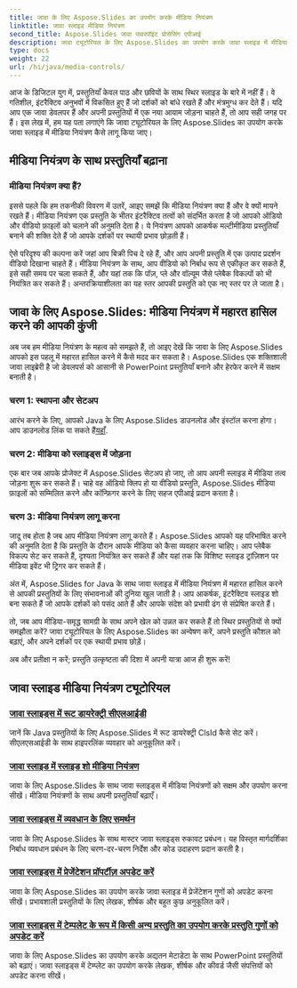 ```yaml
---
title: जावा के लिए Aspose.Slides का उपयोग करके मीडिया नियंत्रण
linktitle: जावा स्लाइड मीडिया नियंत्रण
second_title: Aspose.Slides जावा पावरपॉइंट प्रोसेसिंग एपीआई
description: जावा ट्यूटोरियल के लिए Aspose.Slides का उपयोग करके जावा स्लाइड में मीडिया नियंत्रण लागू करना सीखें। ऑडियो और वीडियो के साथ अपनी प्रस्तुतियों को सहजता से बढ़ाएं।
type: docs
weight: 22
url: /hi/java/media-controls/
---
```


आज के डिजिटल युग में, प्रस्तुतियाँ केवल पाठ और छवियों के साथ स्थिर स्लाइड के बारे में नहीं हैं। वे गतिशील, इंटरैक्टिव अनुभवों में विकसित हुए हैं जो दर्शकों को बांधे रखते हैं और मंत्रमुग्ध कर देते हैं। यदि आप एक जावा डेवलपर हैं और अपनी प्रस्तुतियों में एक नया आयाम जोड़ना चाहते हैं, तो आप सही जगह पर हैं। इस लेख में, हम यह पता लगाएंगे कि जावा ट्यूटोरियल के लिए Aspose.Slides का उपयोग करके जावा स्लाइड में मीडिया नियंत्रण कैसे लागू किया जाए।

## मीडिया नियंत्रण के साथ प्रस्तुतियाँ बढ़ाना

### मीडिया नियंत्रण क्या हैं?

इससे पहले कि हम तकनीकी विवरण में उतरें, आइए समझें कि मीडिया नियंत्रण क्या हैं और वे क्यों मायने रखते हैं। मीडिया नियंत्रण एक प्रस्तुति के भीतर इंटरैक्टिव तत्वों को संदर्भित करता है जो आपको ऑडियो और वीडियो फ़ाइलों को चलाने की अनुमति देता है। ये नियंत्रण आपको आकर्षक मल्टीमीडिया प्रस्तुतियाँ बनाने की शक्ति देते हैं जो आपके दर्शकों पर स्थायी प्रभाव छोड़ती हैं।

ऐसे परिदृश्य की कल्पना करें जहां आप बिक्री पिच दे रहे हैं, और आप अपनी प्रस्तुति में एक उत्पाद प्रदर्शन वीडियो दिखाना चाहते हैं। मीडिया नियंत्रण के साथ, आप वीडियो को निर्बाध रूप से एकीकृत कर सकते हैं, इसे सही समय पर चला सकते हैं, और यहां तक कि पॉज़, प्ले और वॉल्यूम जैसे प्लेबैक विकल्पों को भी नियंत्रित कर सकते हैं। अन्तरक्रियाशीलता का यह स्तर आपकी प्रस्तुति को एक नए स्तर पर ले जाता है।

## जावा के लिए Aspose.Slides: मीडिया नियंत्रण में महारत हासिल करने की आपकी कुंजी

अब जब हम मीडिया नियंत्रण के महत्व को समझते हैं, तो आइए देखें कि जावा के लिए Aspose.Slides आपको इस पहलू में महारत हासिल करने में कैसे मदद कर सकता है। Aspose.Slides एक शक्तिशाली जावा लाइब्रेरी है जो डेवलपर्स को आसानी से PowerPoint प्रस्तुतियाँ बनाने और हेरफेर करने में सक्षम बनाती है।

### चरण 1: स्थापना और सेटअप

 आरंभ करने के लिए, आपको Java के लिए Aspose.Slides डाउनलोड और इंस्टॉल करना होगा। आप डाउनलोड लिंक पा सकते हैं[यहाँ](https://releases.aspose.com/slides/java/).

### चरण 2: मीडिया को स्लाइड्स में जोड़ना

एक बार जब आपके प्रोजेक्ट में Aspose.Slides सेटअप हो जाए, तो आप अपनी स्लाइड में मीडिया तत्व जोड़ना शुरू कर सकते हैं। चाहे वह ऑडियो क्लिप हो या वीडियो प्रस्तुति, Aspose.Slides मीडिया फ़ाइलों को सम्मिलित करने और कॉन्फ़िगर करने के लिए सहज एपीआई प्रदान करता है।

### चरण 3: मीडिया नियंत्रण लागू करना

जादू तब होता है जब आप मीडिया नियंत्रण लागू करते हैं। Aspose.Slides आपको यह परिभाषित करने की अनुमति देता है कि प्रस्तुति के दौरान आपके मीडिया को कैसा व्यवहार करना चाहिए। आप प्लेबैक विकल्प सेट कर सकते हैं, दृश्यता नियंत्रित कर सकते हैं और यहां तक कि विशिष्ट स्लाइड ट्रांज़िशन पर मीडिया इवेंट भी ट्रिगर कर सकते हैं।

अंत में, Aspose.Slides for Java के साथ जावा स्लाइड में मीडिया नियंत्रण में महारत हासिल करने से आपकी प्रस्तुतियों के लिए संभावनाओं की दुनिया खुल जाती है। आप आकर्षक, इंटरैक्टिव स्लाइड शो बना सकते हैं जो आपके दर्शकों को पसंद आते हैं और आपके संदेश को प्रभावी ढंग से संप्रेषित करते हैं।

तो, जब आप मीडिया-समृद्ध सामग्री के साथ अपने खेल को उन्नत कर सकते हैं तो स्थिर प्रस्तुतियों से क्यों समझौता करें? जावा ट्यूटोरियल के लिए Aspose.Slides का अन्वेषण करें, अपने प्रस्तुति कौशल को बढ़ाएं, और अपने दर्शकों पर एक स्थायी प्रभाव छोड़ें।

अब और प्रतीक्षा न करें; प्रस्तुति उत्कृष्टता की दिशा में अपनी यात्रा आज ही शुरू करें!

## जावा स्लाइड मीडिया नियंत्रण ट्यूटोरियल
### [जावा स्लाइड्स में रूट डायरेक्ट्री सीएलआईडी](./root-directory-clsid-in-java-slides/)
जानें कि Java प्रस्तुतियों के लिए Aspose.Slides में रूट डायरेक्ट्री ClsId कैसे सेट करें। सीएलएसआईडी के साथ हाइपरलिंक व्यवहार को अनुकूलित करें।
### [जावा स्लाइड में स्लाइड शो मीडिया नियंत्रण](./slide-show-media-controls-in-java-slides/)
जावा के लिए Aspose.Slides के साथ जावा स्लाइड्स में मीडिया नियंत्रणों को सक्षम और उपयोग करना सीखें। मीडिया नियंत्रणों के साथ अपनी प्रस्तुतियाँ बढ़ाएँ।
### [जावा स्लाइड्स में व्यवधान के लिए समर्थन](./support-for-interrupt-in-java-slides/)
जावा के लिए Aspose.Slides के साथ मास्टर जावा स्लाइड्स रुकावट प्रबंधन। यह विस्तृत मार्गदर्शिका निर्बाध व्यवधान प्रबंधन के लिए चरण-दर-चरण निर्देश और कोड उदाहरण प्रदान करती है।
### [जावा स्लाइड्स में प्रेजेंटेशन प्रॉपर्टीज़ अपडेट करें](./update-presentation-properties-in-java-slides/)
जावा के लिए Aspose.Slides का उपयोग करके जावा स्लाइड में प्रेजेंटेशन गुणों को अपडेट करना सीखें। प्रभावशाली प्रस्तुतियों के लिए लेखक, शीर्षक और बहुत कुछ अनुकूलित करें।
### [जावा स्लाइड्स में टेम्पलेट के रूप में किसी अन्य प्रस्तुति का उपयोग करके प्रस्तुति गुणों को अपडेट करें](./update-presentation-properties-using-another-presentation-as-a-template-in-java-slides/)
जावा के लिए Aspose.Slides का उपयोग करके अद्यतन मेटाडेटा के साथ PowerPoint प्रस्तुतियों को बढ़ाएं। जावा स्लाइड्स में टेम्प्लेट का उपयोग करके लेखक, शीर्षक और कीवर्ड जैसी संपत्तियों को अपडेट करना सीखें।